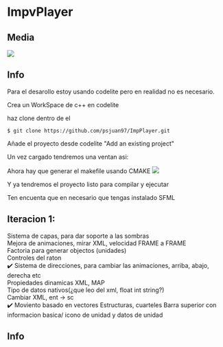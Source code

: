 # ImpvPlayer

## Media
<img src="https://raw.githubusercontent.com/psjuan97/ImpPlayer/master/media/betaAnim.gif">

## Info

Para el desarollo estoy usando codelite pero en realidad no es necesario.

Crea un WorkSpace de c++ en codelite

haz clone dentro de el
```
$ git clone https://github.com/psjuan97/ImpPlayer.git
```
Añade el proyecto desde codelite "Add an existing project" 

Un vez cargado tendremos una ventan asi:

Ahora hay que generar el makefile usando CMAKE
<img src="https://i.imgur.com/RiBCvi7.png">

Y ya tendremos el proyecto listo para compilar y ejecutar


Ten encuenta que en necesario que tengas instalado SFML


## Iteracion 1:
Sistema de capas, para dar soporte a las sombras<br>
Mejora de animaciones, mirar XML, velocidad FRAME a FRAME<br>
Factoria para generar objectos (unidades)<br>
Controles del raton<br>
:heavy_check_mark: Sistema de direcciones, para cambiar las animaciones, arriba, abajo, derecha etc <br>
Propiedades dinamicas XML, MAP <br>
Tipo de datos nativos(¿que leo del xml, float int string?)<br>
Cambiar XML, ent -> sc <br>
:heavy_check_mark: Moviento basado en vectores
Estructuras, cuarteles
Barra superior con informacion basica/ icono de unidad y datos de unidad
## Info

